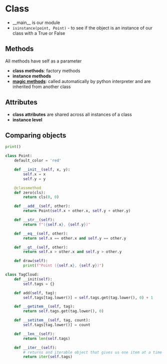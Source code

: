 # Class

- \_\_main\_\_ is our module
- `isinstance(point, Point)` - to see if the object is an instance of our class with a True or False

## Methods

All methods have self as a parameter

- **class methods**: factory methods
- **instance methods**
- [**magic methods**](https://rszalski.github.io/magicmethods/): called automatically by python interpreter and are inherited from another class

## Attributes

- **class attributes** are shared across all instances of a class
- **instance level**

## Comparing objects

```python
print()
```

```python
class Point:
    default_color = 'red'

    def __init__(self, x, y):
        self.x = x
        self.y = y

    @classmethod
    def zero(cls):
        return cls(0, 0)

    def __add__(self, other):
        return Point(self.x + other.x, self.y + other.y)

    def __str__(self):
        return f"({self.x}, {self.y})"

    def __eq__(self, other):
        return self.x == other.x and self.y == other.y

    def __gt__(self, other):
        return self.x > other.x and self.y > other.y

    def draw(self):
        print(f"Point ({self.x}, {self.y})")
```

```python
class TagCloud:
    def __init(self):
        self.tags = {}

    def add(self, tag):
        self.tags[tag.lower()] = self.tags.get(tag.lower(), 0) + 1

    def __getitem__(self, tag):
        return self.tags.get(tag.lower(), 0)

    def __setitem__(self, tag, count):
        self.tags[tag.lower()] = count

    def __len__(self):
        return len(self.tags)

    def __iter__(self):
        # returns and iterable object that gives us one item at a time in a for loop
        return iter(self.tags)
```
